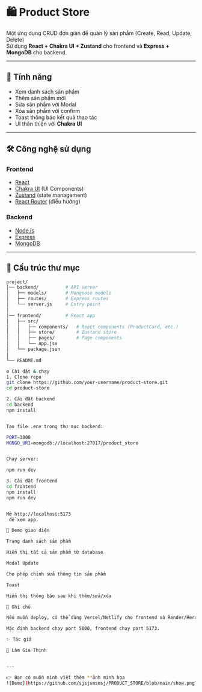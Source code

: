 # 🛍️ Product Store

Một ứng dụng CRUD đơn giản để quản lý sản phẩm (Create, Read, Update, Delete)  
Sử dụng **React + Chakra UI + Zustand** cho frontend và **Express + MongoDB** cho backend.

---

## 🚀 Tính năng
- Xem danh sách sản phẩm
- Thêm sản phẩm mới
- Sửa sản phẩm với Modal
- Xóa sản phẩm với confirm
- Toast thông báo kết quả thao tác
- UI thân thiện với **Chakra UI**

---

## 🛠️ Công nghệ sử dụng

### Frontend
- [React](https://react.dev/)
- [Chakra UI](https://chakra-ui.com/) (UI Components)
- [Zustand](https://github.com/pmndrs/zustand) (state management)
- [React Router](https://reactrouter.com/) (điều hướng)

### Backend
- [Node.js](https://nodejs.org/)
- [Express](https://expressjs.com/)
- [MongoDB](https://www.mongodb.com/)

---

## 📂 Cấu trúc thư mục

```bash
project/
│── backend/          # API server
│   ├── models/       # Mongoose models
│   ├── routes/       # Express routes
│   └── server.js     # Entry point
│
│── frontend/         # React app
│   ├── src/
│   │   ├── components/   # React components (ProductCard, etc.)
│   │   ├── store/        # Zustand store
│   │   ├── pages/        # Page components
│   │   └── App.jsx
│   └── package.json
│
└── README.md

⚙️ Cài đặt & chạy
1. Clone repo
git clone https://github.com/your-username/product-store.git
cd product-store

2. Cài đặt backend
cd backend
npm install


Tạo file .env trong thư mục backend:

PORT=3000
MONGO_URI=mongodb://localhost:27017/product_store


Chạy server:

npm run dev

3. Cài đặt frontend
cd frontend
npm install
npm run dev


Mở http://localhost:5173
 để xem app.

📸 Demo giao diện

Trang danh sách sản phẩm

Hiển thị tất cả sản phẩm từ database

Modal Update

Cho phép chỉnh sửa thông tin sản phẩm

Toast

Hiển thị thông báo sau khi thêm/sửa/xóa

📌 Ghi chú

Nếu muốn deploy, có thể dùng Vercel/Netlify cho frontend và Render/Heroku cho backend.

Mặc định backend chạy port 5000, frontend chạy port 5173.

✨ Tác giả

👤 Lâm Gia Thịnh


---

👉 Bạn có muốn mình viết thêm **ảnh minh họa 
![Demo](https://github.com/sjsjsmsmsj/PRODUCT_STORE/blob/main/show.png?raw=true)
